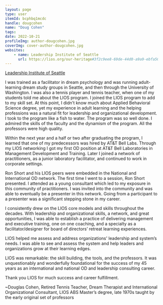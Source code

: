 ```yaml
---
layout: page
type: user
itemId: bcphbq1mcdc
handle: dougcohen
name: "Doug Cohen"
tags:
date: 2022-10-21
profileImg: author-dougcohen.jpg
coverImg: cover-author-dougcohen.jpg
websites:
    - name: Leadership Institute of Seattle
      url: https://lios.org/our-heritage#3f2c9ee8-69de-44d0-a9a9-ebfa507d1949
---
```


[Leadership Institute of Seattle](https://lios.org/our-heritage#3f2c9ee8-69de-44d0-a9a9-ebfa507d1949)

I was trained as a facilitator in dream psychology and was running adult-learning dream study groups in Seattle, and then through the University of Washington. I was also a tennis player and tennis teacher, when one of my students told me about the LIOS program. I joined the LIOS program to add to my skill set. At this point, I didn’t know much about Applied Behavioral Science degree, yet my experience in adult learning and the helping professions was a natural fit for leadership and organizational development. I took to the program like a fish to water. The program was so well done. I admired the skills of the faculty and the dynamism of the program. All the professors were high quality.

Within the next year and a half or two after graduating the program, I learned that one of my predecessors was hired by AT&T Bell Labs. Through my LIOS networking I got my first OD position at AT&T Bell Laboratories in Management Development and Training. Later I joined a network of practitioners, as a junior laboratory facilitator, and continued to work in corporate settings.

Ron Short and his LIOS peers were embedded in the National and International OD network. The first time I went to a session, Ron Short presented. I attended as a young consultant which led to my exposure in this community of practitioners. I was invited into the community and was able to eventually be a presenter in this network. Going from a participant to a presenter was a significant stepping stone in my career.

I consistently drew on the LIOS core models and skills throughout the decades. With leadership and organizational skills, a network, and great opportunities, I was able to establish a practice of delivering management and executive training, one on one coaching, and a specialty as a facilitator/designer for board of directors’ retreat learning experiences.

LIOS helped me assess and address organizations' leadership and system’s needs. I was able to see and assess the system and help leaders and organizations grow at their learning edges.

LIOS was remarkable: the skill building, the tools, and the professors. It was unquestionably and wonderfully foundational for the success of my 45 years as an international and national OD and leadership consulting career.

Thank you LIOS for much success and career fulfillment.

~Douglas Cohen, Retired Tennis Teacher, Dream Therapist and International Organizational Consultant, LIOS ABS Master’s degree, late 1970s taught by the early original set of professors
